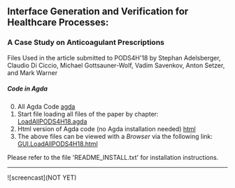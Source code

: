 ## Interface Generation and Verification for Healthcare Processes:
### A Case Study on Anticoagulant Prescriptions


Files Used in the article submitted to PODS4H'18 by Stephan Adelsberger, Claudio Di Ciccio, Michael Gottsauner-Wolf,
Vadim Savenkov, Anton Setzer, and Mark Warner


##### Code in Agda
0. All Agda Code
  [agda](/agda/)
1. Start file loading all files of the paper by chapter:
  [LoadAllPODS4H18.agda](/agda/examples/GUI/LoadAllPODS4H18.agda)
2. Html version of Agda code (no Agda installation needed)
  [html](/html/)
3. The above files can be viewed with a *Browser* via the following link:
   [GUI.LoadAllPODS4H18.html](http://www.cs.swan.ac.uk/~csetzer/transfer/ppdp18Temporary8jqm7tRs/GUI.LoadAllPODS4H18.html)

Please refer to the file 'README_INSTALL.txt' for installation instructions.

---
![screencast](NOT YET)

